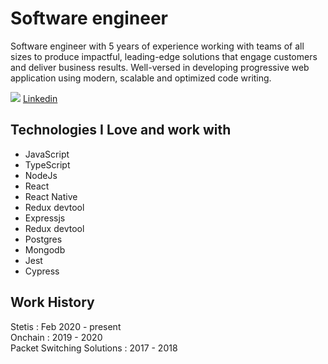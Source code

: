<h1>Software engineer</h1>
<div>
  <p>
    Software engineer with 5 years of experience working with teams of all sizes to produce impactful, leading-edge solutions that engage customers and deliver business results. Well-versed in developing progressive web application using modern, scalable and optimized code writing.
  </p>
  <div>
    <img src="https://images.unsplash.com/photo-1611944212129-29977ae1398c?ixlib=rb-1.2.1&ixid=MnwxMjA3fDB8MHxwaG90by1wYWdlfHx8fGVufDB8fHx8&auto=format&fit=crop&w=774&q=80" />
    <a href="https://linkedin.com/in/omerenma2018">Linkedin</a>
  </div>
</div>

<h2 color="Green">Technologies I Love and work with</h2>
<ul>
  <li>JavaScript</li>
  <li>TypeScript</li>
  <li>NodeJs</li>
  <li>React</li>
  <li>React Native</li>
  <li>Redux devtool</li>
  <li>Expressjs</li>
  <li>Redux devtool</li>
  <li>Postgres</li>
  <li>Mongodb</li>
  <li>Jest</li>
  <li>Cypress</li>
</ul>
<h2>Work History</h2>
Stetis : Feb 2020 - present
<br>
Onchain : 2019 - 2020
<br>
Packet Switching Solutions : 2017 - 2018

